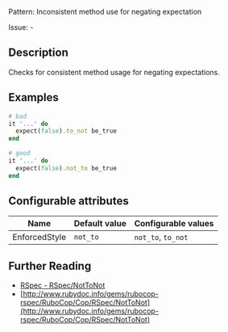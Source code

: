 Pattern: Inconsistent method use for negating expectation

Issue: -

## Description

Checks for consistent method usage for negating expectations.

## Examples

```ruby
# bad
it '...' do
  expect(false).to_not be_true
end

# good
it '...' do
  expect(false).not_to be_true
end
```

## Configurable attributes

Name | Default value | Configurable values
--- | --- | ---
EnforcedStyle | `not_to` | `not_to`, `to_not`

## Further Reading

* [RSpec - RSpec/NotToNot](https://docs.rubocop.org/rubocop-rspec/cops_rspec.html#rspecnottonot)
* [http://www.rubydoc.info/gems/rubocop-rspec/RuboCop/Cop/RSpec/NotToNot](http://www.rubydoc.info/gems/rubocop-rspec/RuboCop/Cop/RSpec/NotToNot)
